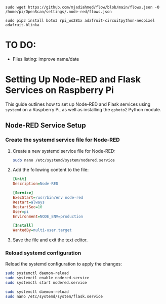  ```
 sudo wget https://github.com/mjadiahmed/flow/blob/main/flows.json -O /home/pi/OpenScan/settings/.node-red/flows.json
```

 ```
 sudo pip3 install boto3 rpi_ws281x adafruit-circuitpython-neopixel adafruit-blinka
```


# TO DO:
- Files listing: improve name/date



# Setting Up Node-RED and Flask Services on Raspberry Pi

This guide outlines how to set up Node-RED and Flask services using `systemd` on a Raspberry Pi, as well as installing the `gphoto2` Python module.

## Node-RED Service Setup

### Create the systemd service file for Node-RED

1. Create a new systemd service file for Node-RED:

    ```bash
    sudo nano /etc/systemd/system/nodered.service
    ```

2. Add the following content to the file:

    ```ini
    [Unit]
    Description=Node-RED

    [Service]
    ExecStart=/usr/bin/env node-red
    Restart=always
    RestartSec=10
    User=pi
    Environment=NODE_ENV=production

    [Install]
    WantedBy=multi-user.target
    ```

3. Save the file and exit the text editor.

### Reload systemd configuration

Reload the systemd configuration to apply the changes:

```bash
sudo systemctl daemon-reload
sudo systemctl enable nodered.service
sudo systemctl start nodered.service
```
```bash
sudo systemctl daemon-reload
sudo nano /etc/systemd/system/flask.service
```
